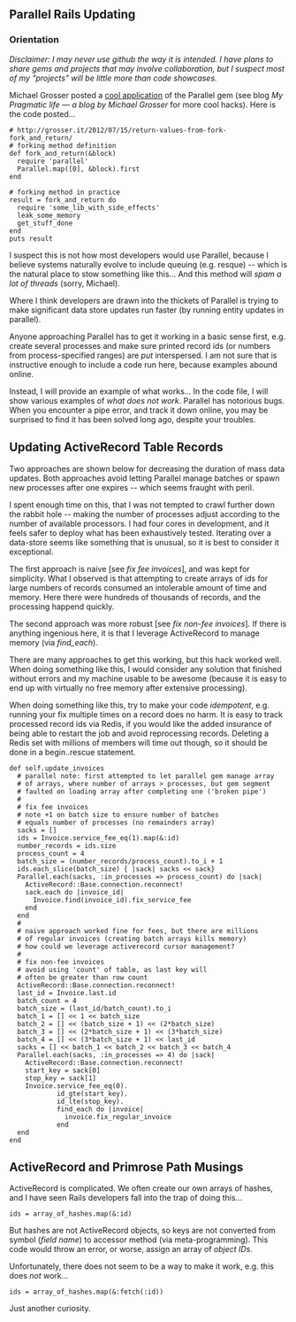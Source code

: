 ## Parallel Rails Updating
### Orientation

*Disclaimer: I may never use github the way it is intended. I have plans to share gems and projects that may involve collaboration, but I suspect most of my "projects" will be little more than code showcases.*


Michael Grosser posted a [cool application](http://grosser.it/2012/07/15/return-values-from-fork-fork_and_return/) of the Parallel gem (see blog _My Pragmatic life — a blog by Michael Grosser_ for more cool hacks). Here is the code posted...

    # http://grosser.it/2012/07/15/return-values-from-fork-fork_and_return/
    # forking method definition
    def fork_and_return(&block)
      require 'parallel'
      Parallel.map([0], &block).first
    end

    # forking method in practice
    result = fork_and_return do
      require 'some_lib_with_side_effects'
      leak_some_memory
      get_stuff_done
    end
    puts result

I suspect this is not how most developers would use Parallel, because I believe systems naturally evolve to include queuing (e.g. resque) -- which is the natural place to stow something like this... And this method will _spam a lot of threads_ (sorry, Michael).

Where I think developers are drawn into the thickets of Parallel is trying to make significant data store updates run faster (by running entity updates in parallel).

Anyone approaching Parallel has to get it working in a basic sense first, e.g. create several processes and make sure printed record ids (or numbers from process-specified ranges) are *put* interspersed. I am not sure that is instructive enough to include a code run here, because examples abound online.

Instead, I will provide an example of what works... In the code file, I will show various examples of *what does not work*. Parallel has notorious bugs. When you encounter a pipe error, and track it down online, you may be surprised to find it has been solved long ago, despite your troubles.

## Updating ActiveRecord Table Records

Two approaches are shown below for decreasing the duration of mass data updates. Both approaches avoid letting Parallel manage batches or spawn new processes after one expires -- which seems fraught with peril.

I spent enough time on this, that I was not tempted to crawl further down the rabbit hole -- making the number of processes adjust according to the number of available processors. I had four cores in development, and it feels safer to deploy what has been exhaustively tested. Iterating over a data-store seems like something that is unusual, so it is best to consider it exceptional.

The first approach is naive [see *fix fee invoices*], and was kept for simplicity. What I observed is that attempting to create arrays of ids for large numbers of records consumed an intolerable amount of time and memory. Here there were hundreds of thousands of records, and the processing happend quickly.

The second approach was more robust [see *fix non-fee invoices*]. If there is anything ingenious here, it is that I leverage ActiveRecord to manage memory (via *find_each*).

There are many approaches to get this working, but this hack worked well. When doing something like this, I would consider any solution that finished without errors and my machine usable to be awesome (because it is easy to end up with virtually no free memory after extensive processing).

When doing something like this, try to make your code *idempotent*, e.g. running your fix multiple times on a record does no harm. It is easy to track processed record ids via Redis, if you would like the added insurance of being able to restart the job and avoid reprocessing records. Deleting a Redis set with millions of members will time out though, so it should be done in a begin..rescue statement.


    def self.update_invoices
      # parallel note: first attempted to let parallel gem manage array
      # of arrays, where number of arrays > processes, but gem segment
      # faulted on loading array after completing one ('broken pipe')
      #
      # fix fee invoices
      # note +1 on batch size to ensure number of batches
      # equals number of processes (no remainders array)
      sacks = []
      ids = Invoice.service_fee_eq(1).map(&:id)
      number_records = ids.size
      process_count = 4
      batch_size = (number_records/process_count).to_i + 1
      ids.each_slice(batch_size) { |sack| sacks << sack}
      Parallel.each(sacks, :in_processes => process_count) do |sack| 
        ActiveRecord::Base.connection.reconnect!
        sack.each do |invoice_id|
          Invoice.find(invoice_id).fix_service_fee
        end
      end
      #
      # naive approach worked fine for fees, but there are millions
      # of regular invoices (creating batch arrays kills memory)
      # how could we leverage activerecord cursor management?
      #
      # fix non-fee invoices
      # avoid using 'count' of table, as last key will
      # often be greater than row count
      ActiveRecord::Base.connection.reconnect!
      last_id = Invoice.last.id
      batch_count = 4
      batch_size = (last_id/batch_count).to_i
      batch_1 = [] << 1 << batch_size
      batch_2 = [] << (batch_size + 1) << (2*batch_size)
      batch_3 = [] << (2*batch_size + 1) << (3*batch_size)
      batch_4 = [] << (3*batch_size + 1) << last_id
      sacks = [] << batch_1 << batch_2 << batch_3 << batch_4
      Parallel.each(sacks, :in_processes => 4) do |sack| 
        ActiveRecord::Base.connection.reconnect!
        start_key = sack[0]
        stop_key = sack[1]
        Invoice.service_fee_eq(0).
                id_gte(start_key).
                id_lte(stop_key).
                find_each do |invoice|
                  invoice.fix_regular_invoice
                end
      end
    end


## ActiveRecord and Primrose Path Musings

ActiveRecord is complicated. We often create our own arrays of hashes, and I have seen Rails developers fall into the trap of doing this...

    ids = array_of_hashes.map(&:id)

But hashes are not ActiveRecord objects, so keys are not converted from symbol (*field name*) to accessor method (via meta-programming). This code would throw an error, or worse, assign an array of *object IDs*.

Unfortunately, there does not seem to be a way to make it work, e.g. this does *not* work...

    ids = array_of_hashes.map(&:fetch(:id))

Just another curiosity.


